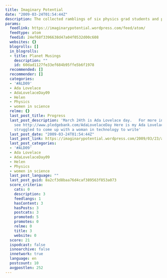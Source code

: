 ```yaml
---
title: Imaginary Potential
date: "2009-03-24T01:54:44Z"
description: The collected ramblings of six physics grad students and postdocs.
params:
  feedlink: https://imaginarypotential.wordpress.com/feed/atom/
  feedtype: atom
  feedid: 24ef68f3396638d47a04f0532d00c608
  websites: {}
  blogrolls: []
  in_blogrolls:
  - title: Planet Musings
    description: ""
    id: 60dad1127fe33ef684b95ffe5b6f1978
  recommended: []
  recommender: []
  categories:
  - '#ALD09'
  - Ada Lovelace
  - AdaLovelaceDay09
  - Helen
  - Physics
  - women in science
  relme: {}
  last_post_title: Progress
  last_post_description: 'March 24th is Ada Lovelace day.   For more information,
    see http://www.pledgebank.com/AdaLovelaceDay Here is my Ada Lovelace post: I really
    struggled to come up with a woman in technology to write'
  last_post_date: "2009-03-24T01:54:44Z"
  last_post_link: https://imaginarypotential.wordpress.com/2009/03/23/ada-lovelace-post/
  last_post_categories:
  - '#ALD09'
  - Ada Lovelace
  - AdaLovelaceDay09
  - Helen
  - Physics
  - women in science
  last_post_language: ""
  last_post_guid: 8a2cf3d8baa76d4caf389563f853a073
  score_criteria:
    cats: 0
    description: 3
    feedlangs: 1
    hasContent: 3
    hasPosts: 3
    postcats: 3
    promoted: 5
    promotes: 0
    relme: 0
    title: 3
    website: 0
  score: 21
  ispodcast: false
  isnoarchive: false
  innetwork: true
  language: en
  postcount: 10
  avgpostlen: 252
---
```

